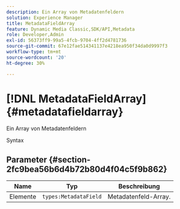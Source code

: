 ```yaml
---
description: Ein Array von Metadatenfeldern
solution: Experience Manager
title: MetadataFieldArray
feature: Dynamic Media Classic,SDK/API,Metadata
role: Developer,Admin
exl-id: 56373ff9-99a5-4fcb-9704-4ff2d4781736
source-git-commit: 67e12fae514341137e4218ea950f34da0d9997f3
workflow-type: tm+mt
source-wordcount: '20'
ht-degree: 30%

---
```


# [!DNL MetadataFieldArray]{#metadatafieldarray}

Ein Array von Metadatenfeldern

Syntax

## Parameter {#section-2fc9bea56b6d4b72b80d4f04c5f9b862}

| Name | Typ | Beschreibung |
|---|---|---|
| Elemente | `types:MetadataField` | Metadatenfeld-Array. |
